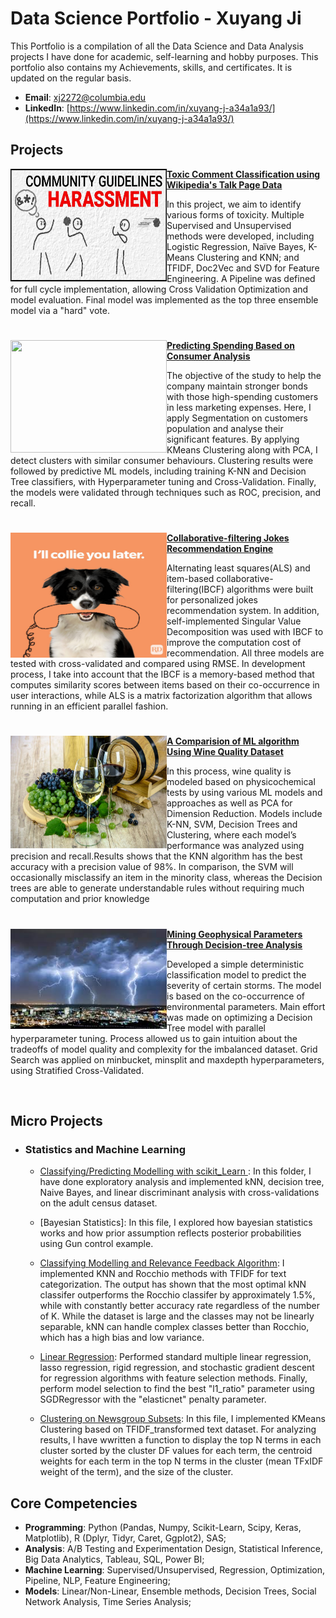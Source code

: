 # Data Science Portfolio - Xuyang Ji
This Portfolio is a compilation of all the Data Science and Data Analysis projects I have done for academic, self-learning and hobby purposes. This portfolio also contains my Achievements, skills, and certificates. It is updated on the regular basis.

- **Email**: [xj2272@columbia.edu](xj2272@columbia.edu)
- **LinkedIn**: [https://www.linkedin.com/in/xuyang-j-a34a1a93/](https://www.linkedin.com/in/xuyang-j-a34a1a93/)

## Projects

<img align="left" width="250" height="180" src="https://github.com/Celinejxy/Porforlio_data_science/blob/main/Images/toxic_comm.jpeg"> **[Toxic Comment Classification using Wikipedia's Talk Page Data](https://github.com/jjbocek/ToxicApp.git)**

In this project, we aim to identify various forms of toxicity.  Multiple Supervised and Unsupervised methods were developed, including Logistic Regression, Naïve Bayes, K-Means Clustering and KNN; and TFIDF, Doc2Vec and SVD for Feature Engineering. A Pipeline was defined for full cycle implementation, allowing Cross Validation Optimization and model evaluation. Final model was implemented as the top three ensemble model via a "hard" vote.


#

<img align="left" width="250" height="180" src="https://github.com/archd3sai/Portfolio/blob/master/Images/instacart.jpeg"> **[Predicting Spending Based on Consumer Analysis](https://github.com/Celinejxy/Predicting-Consumer-Spending.git)**

The objective of the study to help the company maintain stronger bonds with those high-spending customers in less marketing expenses. Here, I apply Segmentation on customers population and analyse their significant features. By applying KMeans Clustering along with PCA, I detect clusters with similar consumer behaviours. Clustering results were followed by predictive ML models, including training K-NN and Decision Tree classifiers, with Hyperparameter tuning and Cross-Validation. Finally, the models were validated through techniques such as ROC, precision, and recall.



#

<img align="left" width="250" height="200" src="https://github.com/Celinejxy/Porforlio_data_science/blob/main/Images/dog-puns-collie-you-later.jpg"> **[Collaborative-filtering Jokes Recommendation Engine](https://github.com/Celinejxy/JESTER-DS)**

Alternating least squares(ALS) and item-based collaborative-filtering(IBCF) algorithms were built for personalized jokes recommendation system. In addition, self-implemented Singular Value Decomposition was used with IBCF to improve the computation cost of recommendation. All three models are tested with cross-validated and compared using RMSE. In development process, I take into account that the IBCF is a memory-based method that computes similarity scores between items based on their co-occurrence in user interactions, while ALS is a matrix factorization algorithm that allows running in an efficient parallel fashion.

#

<img align="left" width="250" height="180" src="Images/wine.jpg"> **[A Comparision of ML algorithm Using Wine Quality Dataset ](wine_quality)**

In this process, wine quality is modeled based on physicochemical tests by using various ML models and approaches as well as PCA for Dimension Reduction. 
Models include K-NN, SVM, Decision Trees and Clustering, where each model’s performance was analyzed using precision and recall.Results shows that the KNN algorithm has the best accuracy with a precision value of 98%. In comparison, the SVM will occasionally misclassify an item in the minority class, whereas the Decision trees are able to generate understandable rules without requiring much computation and prior knowledge

#

<img align="left" width="250" height="160" src="https://github.com/Celinejxy/Porforlio_data_science/blob/main/Images/storm.jpeg"> **[Mining Geophysical Parameters Through Decision-tree Analysis](storm_ds)**

Developed a simple deterministic classification model to predict the severity of certain storms. The model is based on the co-occurrence of environmental parameters. Main effort was made on optimizing a Decision Tree model with parallel hyperparameter tuning. Process allowed us to gain intuition about the tradeoffs of model quality and complexity for the imbalanced dataset. Grid Search was applied on minbucket, minsplit and maxdepth hyperparameters, using Stratified Cross-Validated.

<br />

## Micro Projects
- ### Statistics and Machine Learning
    - [Classifying/Predicting Modelling with scikit_Learn ](Classification) : In this folder, I have done exploratory analysis and implemented kNN, decision tree, Naive Bayes, and linear discriminant analysis with cross-validations on the adult census dataset. 

    - [Bayesian Statistics]: In this file, I explored how bayesian statistics works and how prior assumption reflects posterior probabilities using Gun control example. 

    - [Classifying Modelling and Relevance Feedback Algorithm](https://github.com/Celinejxy/kNN_Rocchio_NewsGroups.git): I implemented KNN and Rocchio methods with TFIDF for text categorization. The output has shown that the most optimal kNN classifer outperforms the Rocchio classifer by approximately 1.5%, while with constantly better accuracy rate regardless of the number of K. While the dataset is large and the classes may not be linearly separable, kNN can handle complex classes better than Rocchio, which has a high bias and low variance.

    - [Linear Regression](linear_regression): Performed standard multiple linear regression, lasso regression, rigid regression, and stochastic gradient descent for regression algorithms with feature selection methods. Finally, perform model selection to find the best "l1_ratio" parameter using SGDRegressor with  the "elasticnet" penalty parameter. 

    - [Clustering on Newsgroup Subsets](KMeans_Newsgroup_subset): In this file, I implemented KMeans Clustering based on TFIDF_transformed text dataset. For analyzing results, I have wwritten a function to display the top N terms in each cluster sorted by the cluster DF values for each term, the centroid weights for each term in the top N terms in the cluster (mean TFxIDF weight of the term), and the size of the cluster.
 
## Core Competencies

- **Programming**: Python (Pandas, Numpy, Scikit-Learn, Scipy, Keras, Matplotlib), R (Dplyr, Tidyr, Caret, Ggplot2), SAS;
- **Analysis**: A/B Testing and Experimentation Design, Statistical Inference, Big Data Analytics, Tableau, SQL, Power BI;
- **Machine Learning**: Supervised/Unsupervised, Regression, Optimization, Pipeline, NLP, Feature Engineering;
- **Models**: Linear/Non-Linear, Ensemble methods, Decision Trees, Social Network Analysis, Time Series Analysis;


